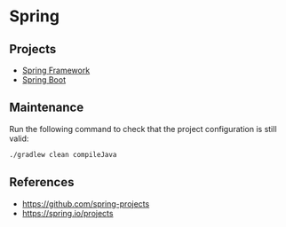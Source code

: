 # Spring

## Projects

- [Spring Framework](./doc/spring-framework.md)
- [Spring Boot](./doc/spring-boot.md)

## Maintenance

Run the following command to check that the project configuration is still valid:

```sh
./gradlew clean compileJava
```

## References

- https://github.com/spring-projects
- https://spring.io/projects
